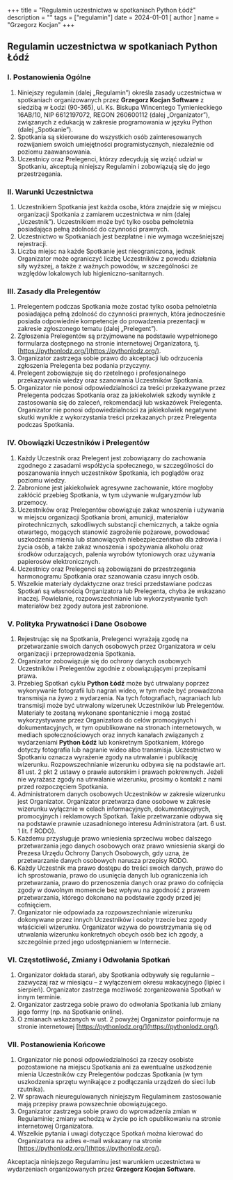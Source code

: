 +++
title = "Regulamin uczestnictwa w spotkaniach Python Łódź"
description = ""
tags = ["regulamin"]
date = 2024-01-01
[ author ]
  name = "Grzegorz Kocjan"
+++

## Regulamin uczestnictwa w spotkaniach Python Łódź
### I. Postanowienia Ogólne

1. Niniejszy regulamin (dalej „Regulamin”) określa zasady uczestnictwa w spotkaniach organizowanych przez **Grzegorz Kocjan Software** z siedzibą w Łodzi (90-365), ul. Ks. Biskupa Wincentego Tymienieckiego 16AB/10, NIP 6612197072, REGON 260600112 (dalej „Organizator”), związanych z edukacją w zakresie programowania w języku Python (dalej „Spotkanie”).  
2. Spotkania są skierowane do wszystkich osób zainteresowanych rozwijaniem swoich umiejętności programistycznych, niezależnie od poziomu zaawansowania.  
3. Uczestnicy oraz Prelegenci, którzy zdecydują się wziąć udział w Spotkaniu, akceptują niniejszy Regulamin i zobowiązują się do jego przestrzegania.

### II. Warunki Uczestnictwa

1. Uczestnikiem Spotkania jest każda osoba, która znajdzie się w miejscu organizacji Spotkania z zamiarem uczestnictwa w nim (dalej „Uczestnik”). Uczestnikiem może być tylko osoba pełnoletnia posiadająca pełną zdolność do czynności prawnych.  
2. Uczestnictwo w Spotkaniach jest bezpłatne i nie wymaga wcześniejszej rejestracji.  
3. Liczba miejsc na każde Spotkanie jest nieograniczona, jednak Organizator może ograniczyć liczbę Uczestników z powodu działania siły wyższej, a także z ważnych powodów, w szczególności ze względów lokalowych lub higieniczno-sanitarnych.

### III. Zasady dla Prelegentów

1. Prelegentem podczas Spotkania może zostać tylko osoba pełnoletnia posiadająca pełną zdolność do czynności prawnych, która jednocześnie posiada odpowiednie kompetencje do prowadzenia prezentacji w zakresie zgłoszonego tematu (dalej „Prelegent”).  
2. Zgłoszenia Prelegentów są przyjmowane na podstawie wypełnionego formularza dostępnego na stronie internetowej Organizatora, tj. [https://pythonlodz.org/](https://pythonlodz.org/).  
3. Organizator zastrzega sobie prawo do akceptacji lub odrzucenia zgłoszenia Prelegenta bez podania przyczyny.  
4. Prelegent zobowiązuje się do rzetelnego i profesjonalnego przekazywania wiedzy oraz szanowania Uczestników Spotkania.  
5. Organizator nie ponosi odpowiedzialności za treści przekazywane przez Prelegenta podczas Spotkania oraz za jakiekolwiek szkody wynikłe z zastosowania się do zaleceń, rekomendacji lub wskazówek Prelegenta. Organizator nie ponosi odpowiedzialności za jakiekolwiek negatywne skutki wynikłe z wykorzystania treści przekazanych przez Prelegenta podczas Spotkania.

### IV. Obowiązki Uczestników i Prelegentów

1. Każdy Uczestnik oraz Prelegent jest zobowiązany do zachowania zgodnego z zasadami współżycia społecznego, w szczególności do poszanowania innych uczestników Spotkania, ich poglądów oraz poziomu wiedzy.  
2. Zabronione jest jakiekolwiek agresywne zachowanie, które mogłoby zakłócić przebieg Spotkania, w tym używanie wulgaryzmów lub przemocy.  
3. Uczestników oraz Prelegentów obowiązuje zakaz wnoszenia i używania w miejscu organizacji Spotkania broni, amunicji, materiałów pirotechnicznych, szkodliwych substancji chemicznych, a także ognia otwartego, mogących stanowić zagrożenie pożarowe, powodować uszkodzenia mienia lub stanowiących niebezpieczeństwo dla zdrowia i życia osób, a także zakaz wnoszenia i spożywania alkoholu oraz środków odurzających, palenia wyrobów tytoniowych oraz używania papierosów elektronicznych.  
4. Uczestnicy oraz Prelegenci są zobowiązani do przestrzegania harmonogramu Spotkania oraz szanowania czasu innych osób.  
5. Wszelkie materiały dydaktyczne oraz treści przedstawiane podczas Spotkań są własnością Organizatora lub Prelegenta, chyba że wskazano inaczej. Powielanie, rozpowszechnianie lub wykorzystywanie tych materiałów bez zgody autora jest zabronione.

### V. Polityka Prywatności i Dane Osobowe

1. Rejestrując się na Spotkania, Prelegenci wyrażają zgodę na przetwarzanie swoich danych osobowych przez Organizatora w celu organizacji i przeprowadzenia Spotkania.  
2. Organizator zobowiązuje się do ochrony danych osobowych Uczestników i Prelegentów zgodnie z obowiązującymi przepisami prawa.  
3. Przebieg Spotkań cyklu **Python Łódź** może być utrwalany poprzez wykonywanie fotografii lub nagrań wideo, w tym może być prowadzona transmisja na żywo z wydarzenia. Na tych fotografiach, nagraniach lub transmisji może być utrwalony wizerunek Uczestników lub Prelegentów. Materiały te zostaną wykonane spontanicznie i mogą zostać wykorzystywane przez Organizatora do celów promocyjnych i dokumentacyjnych, w tym opublikowane na stronach internetowych, w mediach społecznościowych oraz innych kanałach związanych z wydarzeniami **Python Łódź** lub konkretnym Spotkaniem, którego dotyczy fotografia lub nagranie wideo albo transmisja. Uczestnictwo w Spotkaniu oznacza wyrażenie zgody na utrwalanie i publikację wizerunku. Rozpowszechnianie wizerunku odbywa się na podstawie art. 81 ust. 2 pkt 2 ustawy o prawie autorskim i prawach pokrewnych. Jeżeli nie wyrażasz zgody na utrwalanie wizerunku, prosimy o kontakt z nami przed rozpoczęciem Spotkania.  
4. Administratorem danych osobowych Uczestników w zakresie wizerunku jest Organizator. Organizator przetwarza dane osobowe w zakresie wizerunku wyłącznie w celach informacyjnych, dokumentacyjnych, promocyjnych i reklamowych Spotkań. Takie przetwarzanie odbywa się na podstawie prawnie uzasadnionego interesu Administratora (art. 6 ust. 1 lit. f RODO).  
5. Każdemu przysługuje prawo wniesienia sprzeciwu wobec dalszego przetwarzania jego danych osobowych oraz prawo wniesienia skargi do Prezesa Urzędu Ochrony Danych Osobowych, gdy uzna, że przetwarzanie danych osobowych narusza przepisy RODO.  
6. Każdy Uczestnik ma prawo dostępu do treści swoich danych, prawo do ich sprostowania, prawo do usunięcia danych lub ograniczenia ich przetwarzania, prawo do przenoszenia danych oraz prawo do cofnięcia zgody w dowolnym momencie bez wpływu na zgodność z prawem przetwarzania, którego dokonano na podstawie zgody przed jej cofnięciem.  
7. Organizator nie odpowiada za rozpowszechnianie wizerunku dokonywane przez innych Uczestników i osoby trzecie bez zgody właścicieli wizerunku. Organizator wzywa do powstrzymania się od utrwalania wizerunku konkretnych obcych osób bez ich zgody, a szczególnie przed jego udostępnianiem w Internecie.

### VI. Częstotliwość, Zmiany i Odwołania Spotkań

1. Organizator dokłada starań, aby Spotkania odbywały się regularnie – zazwyczaj raz w miesiącu – z wyłączeniem okresu wakacyjnego (lipiec i sierpień). Organizator zastrzega możliwość zorganizowania Spotkań w innym terminie.  
2. Organizator zastrzega sobie prawo do odwołania Spotkania lub zmiany jego formy (np. na Spotkanie online).  
3. O zmianach wskazanych w ust. 2 powyżej Organizator poinformuje na stronie internetowej [https://pythonlodz.org/](https://pythonlodz.org/).

### VII. Postanowienia Końcowe

1. Organizator nie ponosi odpowiedzialności za rzeczy osobiste pozostawione na miejscu Spotkania ani za ewentualne uszkodzenie mienia Uczestników czy Prelegentów podczas Spotkania (w tym uszkodzenia sprzętu wynikające z podłączania urządzeń do sieci lub rzutnika).  
2. W sprawach nieuregulowanych niniejszym Regulaminem zastosowanie mają przepisy prawa powszechnie obowiązującego.  
3. Organizator zastrzega sobie prawo do wprowadzenia zmian w Regulaminie; zmiany wchodzą w życie po ich opublikowaniu na stronie internetowej Organizatora.  
4. Wszelkie pytania i uwagi dotyczące Spotkań można kierować do Organizatora na adres e-mail wskazany na stronie [https://pythonlodz.org/](https://pythonlodz.org/).

Akceptacja niniejszego Regulaminu jest warunkiem uczestnictwa w wydarzeniach organizowanych przez **Grzegorz Kocjan Software**.


